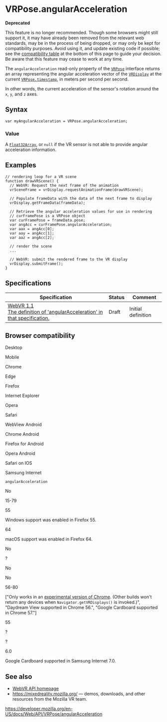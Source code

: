 VRPose.angularAcceleration
==========================

**Deprecated**

This feature is no longer recommended. Though some browsers might still support it, it may have already been removed from the relevant web standards, may be in the process of being dropped, or may only be kept for compatibility purposes. Avoid using it, and update existing code if possible; see the [compatibility table](#browser_compatibility) at the bottom of this page to guide your decision. Be aware that this feature may cease to work at any time.

The `angularAcceleration` read-only property of the [`VRPose`](../vrpose) interface returns an array representing the angular acceleration vector of the [`VRDisplay`](../vrdisplay) at the current [`VRPose.timestamp`](timestamp), in meters per second per second.

In other words, the current acceleration of the sensor's rotation around the `x`, `y`, and `z` axes.

Syntax
------

    var myAngularAcceleration = VRPose.angularAcceleration;

### Value

A [`Float32Array`](https://developer.mozilla.org/en-US/docs/Web/JavaScript/Reference/Global_Objects/Float32Array), or `null` if the VR sensor is not able to provide angular acceleration information.

Examples
--------

    // rendering loop for a VR scene
    function drawVRScene() {
      // WebVR: Request the next frame of the animation
      vrSceneFrame = vrDisplay.requestAnimationFrame(drawVRScene);

      // Populate frameData with the data of the next frame to display
      vrDisplay.getFrameData(frameData);

      // Retrieve the angular acceleration values for use in rendering
      // curFramePose is a VRPose object
      var curFramePose = frameData.pose;
      var angAcc = curFramePose.angularAcceleration;
      var aax = angAcc[0];
      var aay = angAcc[1];
      var aaz = angAcc[2];

      // render the scene
      ...

      // WebVR: submit the rendered frame to the VR display
      vrDisplay.submitFrame();
    }

Specifications
--------------

<table><thead><tr class="header"><th>Specification</th><th>Status</th><th>Comment</th></tr></thead><tbody><tr class="odd"><td><a href="https://immersive-web.github.io/webvr/spec/1.1/#dom-vrpose-angularacceleration">WebVR 1.1<br />
<span class="small">The definition of 'angularAcceleration' in that specification.</span></a></td><td><span class="spec-draft">Draft</span></td><td>Initial definition</td></tr></tbody></table>

Browser compatibility
---------------------

Desktop

Mobile

Chrome

Edge

Firefox

Internet Explorer

Opera

Safari

WebView Android

Chrome Android

Firefox for Android

Opera Android

Safari on IOS

Samsung Internet

`angularAcceleration`

No

15-79

55

Windows support was enabled in Firefox 55.

64

macOS support was enabled in Firefox 64.

No

?

No

No

56-80

\["Only works in an [experimental version of Chrome](https://webvr.info/get-chrome/). (Other builds won't return any devices when `Navigator.getVRDisplays()` is invoked.)", "Daydream View supported in Chrome 56.", "Google Cardboard supported in Chrome 57."\]

55

?

?

6.0

Google Cardboard supported in Samsung Internet 7.0.

See also
--------

-   [WebVR API homepage](../webvr_api)
-   <https://mixedreality.mozilla.org/> — demos, downloads, and other resources from the Mozilla VR team.

<a href="https://developer.mozilla.org/en-US/docs/Web/API/VRPose/angularAcceleration" class="_attribution-link">https://developer.mozilla.org/en-US/docs/Web/API/VRPose/angularAcceleration</a>
